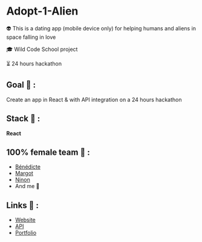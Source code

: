 # Adopt-1-Alien

<p>👽 This is a dating app (mobile device only) for helping humans and aliens in space falling in love</p>
<p>🎓 Wild Code School project</p>
<p>⏳ 24 hours hackathon</p>

## Goal 🎯 :
Create an app in React & with API integration on a 24 hours hackathon

## Stack 💎 :
**React**

## 100% female team 💪 :
* [Bénédicte](https://github.com/bpichery)
* [Margot](https://github.com/MargotToullier)
* [Ninon](https://github.com/NinonMaraval)
* And me 👩

## Links 🔗 :
* [Website](https://adopt-1-alien.netlify.app/)
* [API](https://github.com/clepirault/WCS-Hackathon-adopt-un-alien/blob/dev/src/components/AlienList.jsx)
* [Portfolio](https://clemence-pirault.vercel.app/portfolio/adopt-1-alien)

